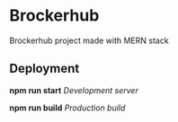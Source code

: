 # Brockerhub

Brockerhub project made with MERN stack

## Deployment

**npm run start**
*Development server* 

**npm run build**
*Production build*
